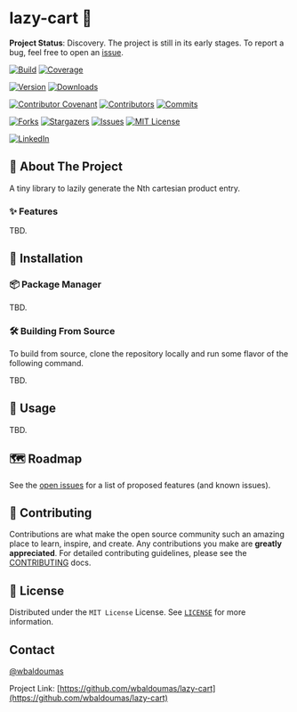 # lazy-cart 🚀

**Project Status**: Discovery. The project is still in its early stages. To report a bug, feel free to open an [issue](https://github.com/wbaldoumas/lazy-cart/issues).

[![Build][github-checks-shield]][github-checks-url]
[![Coverage][coverage-shield]][coverage-url]

[![Version][nuget-version-shield]][nuget-url]
[![Downloads][nuget-downloads-shield]][nuget-url]

[![Contributor Covenant][contributor-covenant-shield]][contributor-covenant-url]
[![Contributors][contributors-shield]][contributors-url]
[![Commits][last-commit-shield]][last-commit-url]

[![Forks][forks-shield]][forks-url]
[![Stargazers][stars-shield]][stars-url]
[![Issues][issues-shield]][issues-url]
[![MIT License][license-shield]][license-url]

[![LinkedIn][linkedin-shield]][linkedin-url]

## 🎯 About The Project

A tiny library to lazily generate the Nth cartesian product entry.

### ✨ Features

TBD.

## 🤖 Installation

### 📦 Package Manager

TBD.

### 🛠️ Building From Source

To build from source, clone the repository locally and run some flavor of the following command.

TBD.

## 🌌 Usage

TBD.

## 🗺️ Roadmap

See the [open issues](https://github.com/wbaldoumas/lazy-cart/issues) for a list of proposed features (and known issues).

## 🤝 Contributing

Contributions are what make the open source community such an amazing place to learn, inspire, and create. Any contributions you make are **greatly appreciated**. For detailed contributing guidelines, please see the [CONTRIBUTING](https://github.com/wbaldoumas/lazy-cart/blob/main/CONTRIBUTING.md) docs.

## 📜 License

Distributed under the `MIT License` License. See [`LICENSE`](https://github.com/wbaldoumas/lazy-cart/blob/main/LICENSE) for more information.

## Contact

[@wbaldoumas](https://github.com/wbaldoumas)

Project Link: [https://github.com/wbaldoumas/lazy-cart](https://github.com/wbaldoumas/lazy-cart)

<!-- MARKDOWN LINKS & IMAGES -->
<!-- https://www.markdownguide.org/basic-syntax/#reference-style-links -->
[contributors-shield]: https://img.shields.io/github/contributors/wbaldoumas/lazy-cart.svg?style=for-the-badge
[contributors-url]: https://github.com/wbaldoumas/lazy-cart/graphs/contributors
[contributor-covenant-shield]: https://img.shields.io/badge/Contributor%20Covenant-2.1-4baaaa.svg?style=for-the-badge
[contributor-covenant-url]: https://github.com/wbaldoumas/lazy-cart/blob/main/CODE_OF_CONDUCT.md
[forks-shield]: https://img.shields.io/github/forks/wbaldoumas/lazy-cart.svg?style=for-the-badge
[forks-url]: https://github.com/wbaldoumas/lazy-cart/network/members
[stars-shield]: https://img.shields.io/github/stars/wbaldoumas/lazy-cart.svg?style=for-the-badge
[stars-url]: https://github.com/wbaldoumas/lazy-cart/stargazers
[issues-shield]: https://img.shields.io/github/issues/wbaldoumas/lazy-cart.svg?style=for-the-badge
[issues-url]: https://github.com/wbaldoumas/lazy-cart/issues
[license-shield]: https://img.shields.io/github/license/wbaldoumas/lazy-cart.svg?style=for-the-badge
[license-url]: https://github.com/wbaldoumas/lazy-cart/blob/main/LICENSE
[linkedin-shield]: https://img.shields.io/badge/-LinkedIn-black.svg?style=for-the-badge&logo=linkedin&colorB=555
[linkedin-url]: https://linkedin.com/in/williambaldoumas
[coverage-shield]: https://img.shields.io/codecov/c/github/wbaldoumas/lazy-cart?style=for-the-badge
[coverage-url]: https://app.codecov.io/gh/wbaldoumas/lazy-cart/branch/main
[last-commit-shield]: https://img.shields.io/github/last-commit/wbaldoumas/lazy-cart?style=for-the-badge
[last-commit-url]: https://github.com/wbaldoumas/lazy-cart/commits/main
[github-checks-shield]: https://img.shields.io/github/actions/workflow/status/wbaldoumas/lazy-cart/test.yml?style=for-the-badge
[github-checks-url]: https://github.com/wbaldoumas/lazy-cart/actions
[nuget-version-shield]: https://img.shields.io/nuget/v/LazyCart?style=for-the-badge
[nuget-downloads-shield]: https://img.shields.io/nuget/dt/LazyCart?style=for-the-badge
[nuget-url]: https://www.nuget.org/packages/LazyCart/
